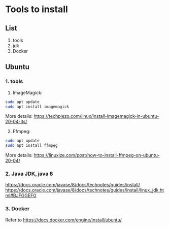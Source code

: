 # Tools to install
## List
1. tools
2. jdk
3. Docker

## Ubuntu
### 1. tools

1. ImageMagick: 
  ```sh
  sudo apt update
  sudo apt install imagemagick
  ```
  More details: https://techpiezo.com/linux/install-imagemagick-in-ubuntu-20-04-lts/
  
2. Ffmpeg: 
  ```sh
  sudo apt update
  sudo apt install ffmpeg
  ```
  More details: https://linuxize.com/post/how-to-install-ffmpeg-on-ubuntu-20-04/
  
### 2. Java JDK, java 8
https://docs.oracle.com/javase/8/docs/technotes/guides/install/
https://docs.oracle.com/javase/8/docs/technotes/guides/install/linux_jdk.html#BJFGGEFG


### 3. Docker

Refer to https://docs.docker.com/engine/install/ubuntu/

